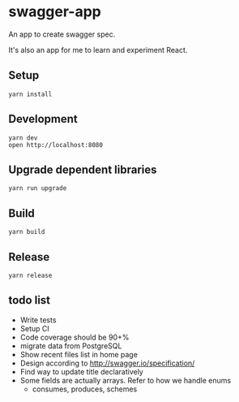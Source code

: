 # swagger-app

An app to create swagger spec.

It's also an app for me to learn and experiment React.


## Setup

```
yarn install
```


## Development

```
yarn dev
open http://localhost:8080
```


## Upgrade dependent libraries

```
yarn run upgrade
```


## Build

```
yarn build
```


## Release

```
yarn release
```


## todo list

- Write tests
- Setup CI
- Code coverage should be 90+%
- migrate data from PostgreSQL
- Show recent files list in home page
- Design according to http://swagger.io/specification/
- Find way to update title declaratively
- Some fields are actually arrays. Refer to how we handle enums
    - consumes, produces, schemes
